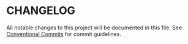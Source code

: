 # CHANGELOG

All notable changes to this project will be documented in this file.
See [Conventional Commits](https://conventionalcommits.org) for commit guidelines.
